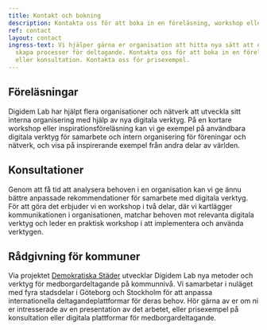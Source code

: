 ```yaml
---
title: Kontakt och bokning
description: Kontakta oss för att boka in en föreläsning, workshop eller konsultation.
ref: contact
layout: contact
ingress-text: Vi hjälper gärna er organisation att hitta nya sätt att engagera och
  skapa processer för deltagande. Kontakta oss för att boka in en föreläsning, workshop
  eller konsultation. Kontakta oss för prisexempel.
---
```


## Föreläsningar
Digidem Lab har hjälpt flera organisationer och nätverk att utveckla sitt interna organisering med hjälp av nya digitala verktyg.
På en kortare workshop eller inspirationsföreläsning kan vi ge exempel på användbara digitala verktyg för samarbete och intern organisering för föreningar och nätverk, och visa på inspirerande exempel från andra delar av världen.

## Konsultationer
Genom att få tid att analysera behoven i en organisation kan vi ge ännu bättre anpassade rekommendationer för samarbete med digitala verktyg. För att göra det erbjuder vi en workshop i två delar, där vi kartlägger kommunikationen i  organisationen, matchar behoven mot relevanta digitala verktyg och leder en praktisk workshop i att implementera och använda verktygen.

## Rådgivning för kommuner
Via projektet [Demokratiska Städer](https://demokratiskastader.se/) utvecklar Digidem Lab nya metoder och verktyg för medborgardeltagande på kommunnivå. Vi samarbetar i nuläget med fyra stadsdelar i Göteborg och Stockholm för att anpassa internationella deltagandeplattformar för deras behov. Hör gärna av er om ni er intresserade av en presentation av det arbetet, eller prisexempel på konsultation eller digitala plattformar för medborgardeltagande.
